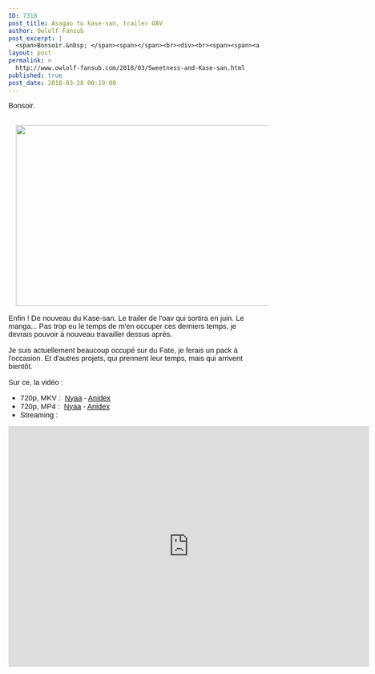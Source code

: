```yaml
---
ID: 7318
post_title: Asagao to kase-san, trailer OAV
author: Owlolf Fansub
post_excerpt: |
  <span>Bonsoir.&nbsp; </span><span></span><br><div><br><span><span><a href="https://1.bp.blogspot.com/-mrFnnKY2gMo/Wrq1x5ec9EI/AAAAAAAABzM/9u74SGyUJGgd5rnNo1CyUgCl1LNfhRU1gCLcBGAs/s1600/%255BOwlolf-fansub%255D%2BAsagao%2Bto%2BKase-san%2BOVA%2Bvostfr%2BMain%2BTrailer.mkv_001_1310.png"><img border="0" height="360" src="https://1.bp.blogspot.com/-mrFnnKY2gMo/Wrq1x5ec9EI/AAAAAAAABzM/9u74SGyUJGgd5rnNo1CyUgCl1LNfhRU1gCLcBGAs/s640/%255BOwlolf-fansub%255D%2BAsagao%2Bto%2BKase-san%2BOVA%2Bvostfr%2BMain%2BTrailer.mkv_001_1310.png" width="640"></a></span></span></div><br><span>Enfin ! De nouveau du Kase-san. Le trailer de l'oav qui sortira en juin. Le manga... Pas trop eu le temps de m'en occuper ces derniers temps, je devrais pouvoir &agrave; nouveau travailler dessus apr&egrave;s. <br><br>Je suis actuellement beaucoup occup&eacute; sur du Fate, je ferais un pack &agrave; l'occasion. Et d'autres projets, qui prennent leur temps, mais qui arrivent bient&ocirc;t. <br><br>Sur ce, la vid&eacute;o :</span><br><a name="more"></a><ul><li><span><span>720p, MKV : &nbsp;<a href="https://nyaa.si/view/1020397">Nyaa</a> - <a href="https://anidex.info/torrent/132050">Anidex</a></span></span></li><li><span><span>720p, MP4 : &nbsp;<a href="https://nyaa.si/view/1020396">Nyaa</a> - <a href="https://anidex.info/torrent/132049">Anidex</a></span></span></li><li><span><span>Streaming : </span></span></li></ul><div></div>
layout: post
permalink: >
  http://www.owlolf-fansub.com/2018/03/Sweetness-and-Kase-san.html
published: true
post_date: 2018-03-28 00:19:00
---
```

<span style="font-family: &quot;arial&quot; , &quot;helvetica&quot; , sans-serif; font-size: 11pt;">Bonsoir.&nbsp; </span><span style="font-family: &quot;arial&quot; , &quot;helvetica&quot; , sans-serif; font-size: 11pt;"></span><br /><div style="text-align: center;"><br /><span style="font-family: &quot;arial&quot; , &quot;helvetica&quot; , sans-serif; font-size: 11pt;"><span style="font-family: &quot;arial&quot; , &quot;helvetica&quot; , sans-serif; font-size: 11pt;"><a href="https://1.bp.blogspot.com/-mrFnnKY2gMo/Wrq1x5ec9EI/AAAAAAAABzM/9u74SGyUJGgd5rnNo1CyUgCl1LNfhRU1gCLcBGAs/s1600/%255BOwlolf-fansub%255D%2BAsagao%2Bto%2BKase-san%2BOVA%2Bvostfr%2BMain%2BTrailer.mkv_001_1310.png" style="margin-left: 1em; margin-right: 1em;"><img border="0" data-original-height="720" data-original-width="1280" height="360" src="https://united-subs.dearclouds.com/wp-content/uploads/2018/05/984baefba2b58d5259532ddcf4cb4cf1.jpg" width="640" /></a></span></span></div><br /><span style="font-family: &quot;arial&quot; , &quot;helvetica&quot; , sans-serif; font-size: 11pt;">Enfin ! De nouveau du Kase-san. Le trailer de l'oav qui sortira en juin. Le manga... Pas trop eu le temps de m'en occuper ces derniers temps, je devrais pouvoir à nouveau travailler dessus après. <br /><br />Je suis actuellement beaucoup occupé sur du Fate, je ferais un pack à l'occasion. Et d'autres projets, qui prennent leur temps, mais qui arrivent bientôt. <br /><br />Sur ce, la vidéo :</span><br /><a name='more'></a><ul><li><span style="font-family: &quot;arial&quot; , &quot;helvetica&quot; , sans-serif; font-size: 11pt;"><span style="font-family: &quot;arial&quot; , &quot;helvetica&quot; , sans-serif; font-size: 11pt;">720p, MKV : &nbsp;<a href="https://nyaa.si/view/1020397">Nyaa</a> - <a href="https://anidex.info/torrent/132050">Anidex</a></span></span></li><li><span style="font-family: &quot;arial&quot; , &quot;helvetica&quot; , sans-serif; font-size: 11pt;"><span style="font-family: &quot;arial&quot; , &quot;helvetica&quot; , sans-serif; font-size: 11pt;">720p, MP4 : &nbsp;<a href="https://nyaa.si/view/1020396">Nyaa</a> - <a href="https://anidex.info/torrent/132049">Anidex</a></span></span></li><li><span style="font-family: &quot;arial&quot; , &quot;helvetica&quot; , sans-serif; font-size: 11pt;"><span style="font-family: &quot;arial&quot; , &quot;helvetica&quot; , sans-serif; font-size: 11pt;">Streaming : </span></span></li></ul><div style="text-align: center;"><iframe allow="autoplay" allowfullscreen="" frameborder="0" height="480" src="http://www.dailymotion.com/embed/video/x6gy25u" width="720"></iframe></div>